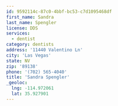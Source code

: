 ```yaml
---
id: 9592114c-87c0-4bbf-bc53-c7d1095468df
first_name: Sandra
last_name: Spengler
license: DDS
services:
  - dentist
category: dentists
address: '11440 Valentino Ln'
city: 'Las Vegas'
state: NV
zip: '89138'
phone: '(702) 565-4040'
title: 'Sandra Spengler'
_geoloc:
  lng: -114.972061
  lat: 35.927901
---
```

